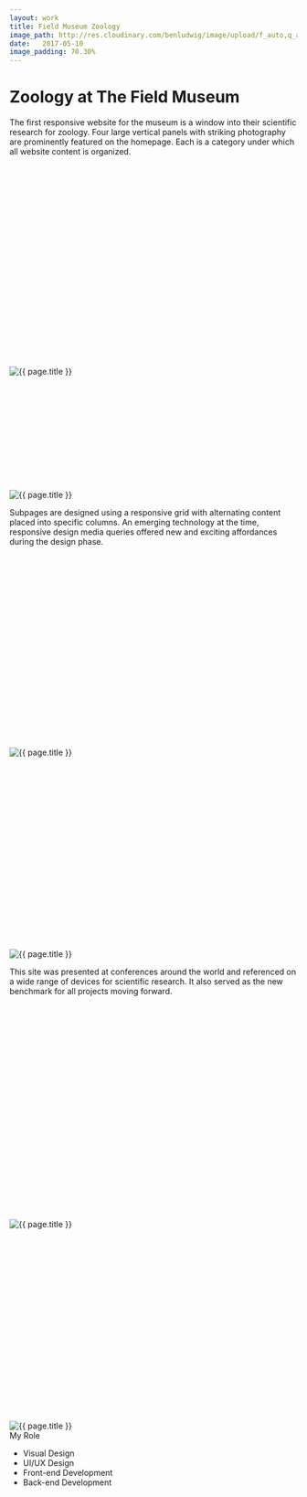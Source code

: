 ```yaml
---
layout: work
title: Field Museum Zoology
image_path: http://res.cloudinary.com/benludwig/image/upload/f_auto,q_auto/v1499825529/fm1_xsxzsr.jpg
date:   2017-05-10
image_padding: 70.30%
---
```

<div class="grid-container">
<div class="grid">
<div class="grid-sizer"></div>

<div class="grid-item">
  <div class="copy-block revealblock">
    <h1>Zoology at The Field Museum</h1>
    <p>The first responsive website for the museum is a window into their scientific research for zoology. Four large vertical panels with striking photography are prominently featured on the homepage. Each is a category under which all website content is organized.</p>
  </div>
</div>

<div class="grid-item">
<div class="imgblock revealblock" style="padding-top: 70.30%">
  <div class="signal"></div>
  <div class="imgfull">
  <img src="http://res.cloudinary.com/benludwig/image/upload/f_auto,q_auto/v1499825529/fm1_xsxzsr.jpg" alt="{{ page.title }}" onload="imgLoaded(this)">
</div>
</div>
</div>

<div class="grid-item">
<div class="imgblock revealblock" style="padding-top: 39.39%">
  <div class="signal"></div>
  <div class="imgfull">
  <img src="http://res.cloudinary.com/benludwig/image/upload/f_auto,q_auto/v1499825517/fm3_yqqjcc.jpg" alt="{{ page.title }}" onload="imgLoaded(this)">
</div>
</div>
</div>

<div class="grid-item">
  <div class="copy-block revealblock">
    <p>Subpages are designed using a responsive grid with alternating content placed into specific columns. An emerging technology at the time, responsive design media queries offered new and exciting affordances during the design phase.</p>
  </div>
</div>

<div class="grid-item">
<div class="imgblock revealblock" style="padding-top: 67.15%">
  <div class="signal"></div>
  <div class="imgfull">
  <img src="http://res.cloudinary.com/benludwig/image/upload/f_auto,q_auto/v1499825508/fm2_yi7qfd.jpg" alt="{{ page.title }}" onload="imgLoaded(this)">
</div>
</div>
</div>

<div class="grid-item">
<div class="imgblock revealblock" style="padding-top: 66.67%">
  <div class="signal"></div>
  <div class="imgfull">
  <img src="http://res.cloudinary.com/benludwig/image/upload/f_auto,q_auto/v1499825507/fm4_lblkiv.jpg" alt="{{ page.title }}" onload="imgLoaded(this)">
</div>
</div>
</div>

<div class="grid-item">
  <div class="copy-block revealblock">
    <p>This site was presented at conferences around the world and referenced on a wide range of devices for scientific research. It also served as the new benchmark for all projects moving forward.</p>
  </div>
</div>

<div class="grid-item">
<div class="imgblock revealblock" style="padding-top: 74.80%">
  <div class="signal"></div>
  <div class="imgfull">
  <img src="http://res.cloudinary.com/benludwig/image/upload/f_auto,q_auto/v1499825530/fm7_ipfxsm.jpg" alt="{{ page.title }}" onload="imgLoaded(this)">
</div>
</div>
</div>

<div class="grid-item">
<div class="imgblock revealblock" style="padding-top: 66.65%">
  <div class="signal"></div>
  <div class="imgfull">
  <img src="http://res.cloudinary.com/benludwig/image/upload/f_auto,q_auto/v1499825526/fm5_fyumuk.jpg" alt="{{ page.title }}" onload="imgLoaded(this)">
</div>
</div>
</div>

<div class="grid-item">
  <div class="copy-block revealblock">
    <div class="list-blocks">
        <div class="list-block">
            <div class="small">My Role</div>
            <ul>
              <li>Visual Design</li>
              <li>UI/UX Design</li>
              <li>Front-end Development</li>
              <li>Back-end Development</li>
            </ul>
        </div>
    </div>
  </div>
</div>


</div>
</div>
